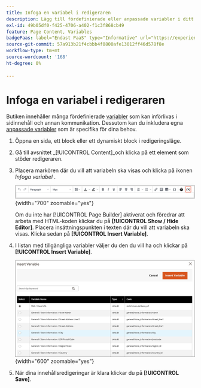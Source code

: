 ```yaml
---
title: Infoga en variabel i redigeraren
description: Lägg till fördefinierade eller anpassade variabler i ditt innehåll i WYSIWYG Editor.
exl-id: 49b05df0-f425-4706-a402-f1c3f868cb49
feature: Page Content, Variables
badgePaas: label="Endast PaaS" type="Informative" url="https://experienceleague.adobe.com/en/docs/commerce/user-guides/product-solutions" tooltip="Gäller endast Adobe Commerce i molnprojekt (Adobe-hanterad PaaS-infrastruktur) och lokala projekt."
source-git-commit: 57a913b21f4cbbb4f0800afe13012ff46d578f8e
workflow-type: tm+mt
source-wordcount: '168'
ht-degree: 0%

---
```


# Infoga en variabel i redigeraren

Butiken innehåller många fördefinierade [variabler](../systems/variables-predefined.md) som kan införlivas i sidinnehåll och annan kommunikation. Dessutom kan du inkludera egna [anpassade variabler](../systems/variables-custom.md) som är specifika för dina behov.

1. Öppna en sida, ett block eller ett dynamiskt block i redigeringsläge.

1. Gå till avsnittet _[!UICONTROL Content]_och klicka på ett element som stöder redigeraren.

1. Placera markören där du vill att variabeln ska visas och klicka på ikonen _Infoga variabel_ .

   ![Redigerarens verktygsfält - Infoga variabel](./assets/editor-toolbar-variable-button.png){width="700" zoomable="yes"}

   Om du inte har [!UICONTROL Page Builder] aktiverat och föredrar att arbeta med HTML-koden klickar du på **[!UICONTROL Show / Hide Editor]**. Placera insättningspunkten i texten där du vill att variabeln ska visas. Klicka sedan på **[!UICONTROL Insert Variable]**.

1. I listan med tillgängliga variabler väljer du den du vill ha och klickar på **[!UICONTROL Insert Variable]**.

   ![Infoga variabelsida](./assets/content-insert-variable.png){width="600" zoomable="yes"}

1. När dina innehållsredigeringar är klara klickar du på **[!UICONTROL Save]**.
